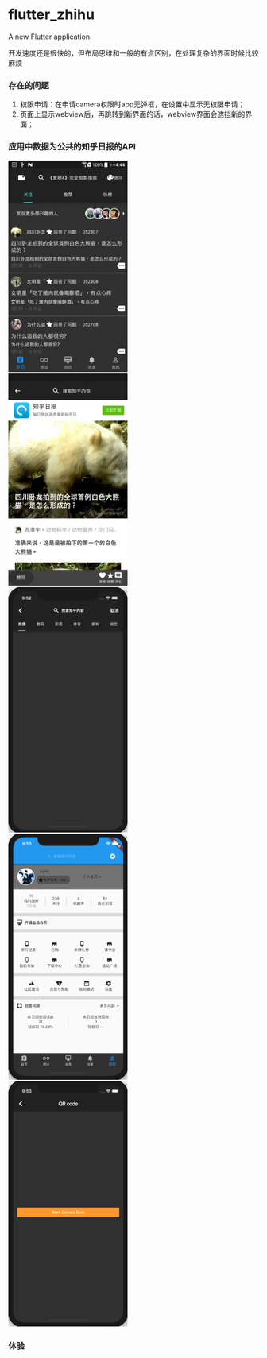 # flutter_zhihu

A new Flutter application.

开发速度还是很快的，但布局思维和一般的有点区别，在处理复杂的界面时候比较麻烦

### 存在的问题
1. 权限申请：在申请camera权限时app无弹框，在设置中显示无权限申请；
2. 页面上显示webview后，再跳转到新界面的话，webview界面会遮挡新的界面；

### 应用中数据为公共的知乎日报的API

<img src="https://github.com/kuyu132/zhihu-flutter/blob/master/doc/001.png" width="240">
<br/>
<img src="https://github.com/kuyu132/zhihu-flutter/blob/master/doc/005.png" width="240">
<br/>
<img src="https://github.com/kuyu132/zhihu-flutter/blob/master/doc/002.png" width="240">
<br/>
<img src="https://github.com/kuyu132/zhihu-flutter/blob/master/doc/003.png" width="240">
<br/>
<img src="https://github.com/kuyu132/zhihu-flutter/blob/master/doc/004.png" width="240">

### 体验 


